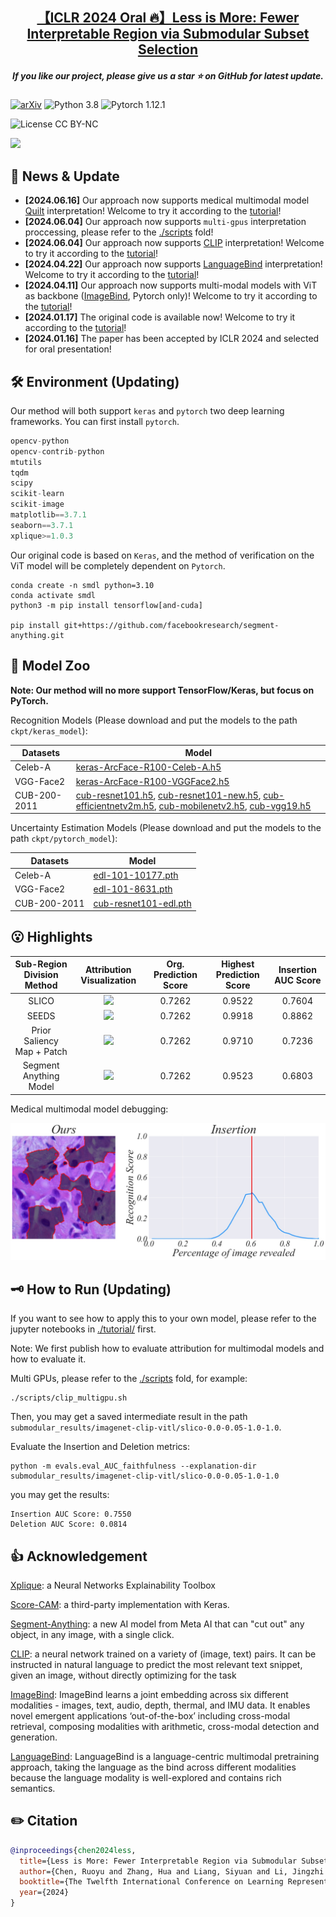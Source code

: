 <h2 align="center"> <a href="https://openreview.net/forum?id=jKTUlxo5zy">【ICLR 2024 Oral 🔥】Less is More: Fewer Interpretable Region via Submodular Subset Selection</a></h2>
<h5 align="center"> If you like our project, please give us a star ⭐ on GitHub for latest update.  </h2>

[![arXiv](https://img.shields.io/badge/Arxiv-2402.09164-b31b1b.svg?logo=arXiv)](https://arxiv.org/abs/2402.09164)
![Python 3.8](https://img.shields.io/badge/python-3.8-green.svg?style=plastic)
![Pytorch 1.12.1](https://img.shields.io/badge/pytorch-1.12.1-green.svg?style=plastic)
<!-- ![TensorFlow 2.12.0](https://img.shields.io/badge/tensorflow-2.12.0-green.svg?style=plastic) -->
![License CC BY-NC](https://img.shields.io/badge/license-Apache_2.0-green.svg?style=plastic)

![](./image/abstract.gif)

## 📰 News & Update

- **[2024.06.16]** Our approach now supports medical multimodal model [Quilt](https://github.com/wisdomikezogwo/quilt1m/) interpretation! Welcome to try it according to the [tutorial](./tutorial/tutorial-submodular-quilt.ipynb)!
- **[2024.06.04]** Our approach now supports `multi-gpus` interpretation proccessing, please refer to the [./scripts](./scripts) fold!
- **[2024.06.04]** Our approach now supports [CLIP](https://github.com/openai/CLIP) interpretation! Welcome to try it according to the [tutorial](./tutorial/tutorial-submodular-clip-vitl.ipynb)!
- **[2024.04.22]** Our approach now supports [LanguageBind](https://github.com/PKU-YuanGroup/LanguageBind) interpretation! Welcome to try it according to the [tutorial](./tutorial/tutorial-submodular-languagebind.ipynb)!
- **[2024.04.11]** Our approach now supports multi-modal models with ViT as backbone ([ImageBind](https://github.com/facebookresearch/ImageBind), Pytorch only)! Welcome to try it according to the [tutorial](./tutorial/tutorial-submodular-imagebind.ipynb)!
- **[2024.01.17]** The original code is available now! Welcome to try it according to the [tutorial](./tutorial/tutorial-submodular-cub.ipynb)!
- **[2024.01.16]** The paper has been accepted by ICLR 2024 and selected for oral presentation!

## 🛠️ Environment (Updating)

Our method will both support `keras` and `pytorch` two deep learning frameworks. You can first install `pytorch`.

```python
opencv-python
opencv-contrib-python
mtutils
tqdm
scipy
scikit-learn
scikit-image
matplotlib==3.7.1
seaborn==3.7.1
xplique>=1.0.3
```

Our original code is based on `Keras`, and the method of verification on the ViT model will be completely dependent on `Pytorch`.

```
conda create -n smdl python=3.10
conda activate smdl
python3 -m pip install tensorflow[and-cuda]

pip install git+https://github.com/facebookresearch/segment-anything.git
```

## 🐳 Model Zoo

**Note: Our method will no more support TensorFlow/Keras, but focus on PyTorch.**

Recognition Models (Please download and put the models to the path `ckpt/keras_model`):

| Datasets | Model |
| -|-|
| Celeb-A | [keras-ArcFace-R100-Celeb-A.h5](https://huggingface.co/RuoyuChen/SMDL-Attribution/resolve/main/keras_model/keras-ArcFace-R100-Celeb-A.h5?download=true) |
| VGG-Face2  | [keras-ArcFace-R100-VGGFace2.h5](https://huggingface.co/RuoyuChen/SMDL-Attribution/blob/main/keras_model/keras-ArcFace-R100-VGGFace2.h5)  |
| CUB-200-2011 | [cub-resnet101.h5](https://huggingface.co/RuoyuChen/SMDL-Attribution/resolve/main/keras_model/cub-resnet101.h5?download=true), [cub-resnet101-new.h5](https://huggingface.co/RuoyuChen/SMDL-Attribution/resolve/main/keras_model/cub-resnet101-new.h5?download=true), [cub-efficientnetv2m.h5](https://huggingface.co/RuoyuChen/SMDL-Attribution/resolve/main/keras_model/cub-efficientnetv2m.h5?download=true), [cub-mobilenetv2.h5](https://huggingface.co/RuoyuChen/SMDL-Attribution/resolve/main/keras_model/cub-mobilenetv2.h5?download=true), [cub-vgg19.h5](https://huggingface.co/RuoyuChen/SMDL-Attribution/resolve/main/keras_model/cub-vgg19.h5?download=true)|

Uncertainty Estimation Models (Please download and put the models to the path `ckpt/pytorch_model`):

| Datasets | Model |
| -|-|
|Celeb-A| [edl-101-10177.pth](https://huggingface.co/RuoyuChen/SMDL-Attribution/resolve/main/pytorch_model/edl-101-10177.pth?download=true) |
| VGG-Face2 | [edl-101-8631.pth](https://huggingface.co/RuoyuChen/SMDL-Attribution/resolve/main/pytorch_model/edl-101-8631.pth?download=true) |
| CUB-200-2011 | [cub-resnet101-edl.pth](https://huggingface.co/RuoyuChen/SMDL-Attribution/resolve/main/pytorch_model/cub-resnet101-edl.pth?download=true) |

## 😮 Highlights

|Sub-Region Division Method| Attribution Visualization | Org. Prediction Score | Highest Prediction Score | Insertion AUC Score | 
|:--:|:--:|:--:|:--:|:--:|
| SLICO | ![](image/slico.png) | 0.7262 | 0.9522 | 0.7604 |
| SEEDS | ![](image/seeds.png) | 0.7262 | 0.9918 | 0.8862 |
| Prior Saliency Map + Patch | ![](image/prior_saliency_division.png) | 0.7262 | 0.9710 | 0.7236 |
| Segment Anything Model | ![](image/sam.png) | 0.7262 | 0.9523 | 0.6803 |

Medical multimodal model debugging:

![](image/medical_debug.jpg)

## 🗝️ How to Run (Updating)

If you want to see how to apply this to your own model, please refer to the jupyter notebooks in [./tutorial/](./tutorial/) first.

Note: We first publish how to evaluate attribution for multimodal models and how to evaluate it.

Multi GPUs, please refer to the [./scripts](./scripts) fold, for example:

```shell
./scripts/clip_multigpu.sh
```

Then, you may get a saved intermediate result in the path `submodular_results/imagenet-clip-vitl/slico-0.0-0.05-1.0-1.0`.

Evaluate the Insertion and Deletion metrics:

```shell
python -m evals.eval_AUC_faithfulness --explanation-dir submodular_results/imagenet-clip-vitl/slico-0.0-0.05-1.0-1.0
```

you may get the results:

```
Insertion AUC Score: 0.7550
Deletion AUC Score: 0.0814
```

<!-- ### 1. Generate prior saliency map -->


<!-- First, the priori saliency maps for sub-region division needs to be generated.

```
CUDA_VISIBLE_DEVICES=0 python generate_explanation_maps.py
```

Don't forget to open this file and revise the variable `mode` and `net_mode`:

- `mode`: ["Celeb-A", "VGGFace2", "CUB", "CUB-FAIR"]

- `net_mode`: ["resnet", "efficientnet", "vgg19", "mobilenetv2"], note that these net_mode only for `mode` is CUB-FAIR.



### 2. Compute attribution

```
CUDA_VISIBLE_DEVICES=0 python smdl_explanation.py
``` -->

## 👍 Acknowledgement

[Xplique](https://deel-ai.github.io/xplique/latest/): a Neural Networks Explainability Toolbox

[Score-CAM](https://github.com/tabayashi0117/Score-CAM/): a third-party implementation with Keras.

[Segment-Anything](https://github.com/facebookresearch/segment-anything): a new AI model from Meta AI that can "cut out" any object, in any image, with a single click.

[CLIP](https://github.com/openai/CLIP): a neural network trained on a variety of (image, text) pairs. It can be instructed in natural language to predict the most relevant text snippet, given an image, without directly optimizing for the task

[ImageBind](https://github.com/facebookresearch/ImageBind): ImageBind learns a joint embedding across six different modalities - images, text, audio, depth, thermal, and IMU data. It enables novel emergent applications ‘out-of-the-box’ including cross-modal retrieval, composing modalities with arithmetic, cross-modal detection and generation.

[LanguageBind](https://github.com/PKU-YuanGroup/LanguageBind): LanguageBind is a language-centric multimodal pretraining approach, taking the language as the bind across different modalities because the language modality is well-explored and contains rich semantics.

## ✏️ Citation

```bibtex
@inproceedings{chen2024less,
  title={Less is More: Fewer Interpretable Region via Submodular Subset Selection},
  author={Chen, Ruoyu and Zhang, Hua and Liang, Siyuan and Li, Jingzhi and Cao, Xiaochun},
  booktitle={The Twelfth International Conference on Learning Representations},
  year={2024}
}
```
